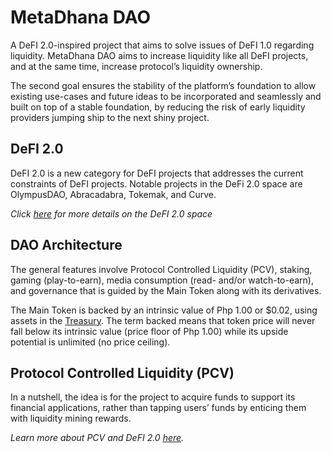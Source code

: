 # MetaDhana DAO

A DeFI 2.0-inspired project that aims to solve issues of DeFI 1.0 regarding liquidity. MetaDhana DAO aims to increase liquidity like all DeFI projects, and at the same time, increase protocol’s liquidity ownership.

The second goal ensures the stability of the platform’s foundation to allow existing use-cases and future ideas to be incorporated and seamlessly and built on top of a stable foundation, by reducing the risk of early liquidity providers jumping ship to the next shiny project.

## DeFI 2.0

DeFI 2.0 is a new category for DeFI projects that addresses the current constraints of DeFI projects. Notable projects in the DeFi 2.0 space are OlympusDAO, Abracadabra, Tokemak, and Curve.

<i> Click <a href="https://verso.finance/defi-2-0-the-next-wave-in-crypto/" target="_blank">here</a> for more details on the DeFI 2.0 space </i>

## DAO Architecture

The general features involve Protocol Controlled Liquidity (PCV), staking, gaming (play-to-earn), media consumption (read- and/or watch-to-earn), and governance that is guided by the Main Token along with its derivatives.

The Main Token is backed by an intrinsic value of Php 1.00 or $0.02, using assets in the [Treasury](treasury.md). The term backed means that token price will never fall below its intrinsic value (price floor of Php 1.00) while its upside potential is unlimited (no price ceiling).

## Protocol Controlled Liquidity (PCV)

In a nutshell, the idea is for the project to acquire funds to support its financial applications, rather than tapping users’ funds by enticing them with liquidity mining rewards.

<i>Learn more about PCV and DeFI 2.0 <a href="https://thedefiant.io/olympusdao-uniswap-defi-2-0-liquidity-mining/" target="_blank">here</a>. </i>
